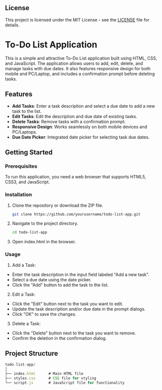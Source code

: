 ## License

This project is licensed under the MIT License - see the [LICENSE](LICENSE) file for details.

# To-Do List Application

This is a simple and attractive To-Do List application built using HTML, CSS, and JavaScript. The application allows users to add, edit, delete, and manage tasks with due dates. It also features responsive design for both mobile and PC/Laptop, and includes a confirmation prompt before deleting tasks.

## Features

- **Add Tasks**: Enter a task description and select a due date to add a new task to the list.
- **Edit Tasks**: Edit the description and due date of existing tasks.
- **Delete Tasks**: Remove tasks with a confirmation prompt.
- **Responsive Design**: Works seamlessly on both mobile devices and PC/Laptops.
- **Due Date Picker**: Integrated date picker for selecting task due dates.

## Getting Started

### Prerequisites

To run this application, you need a web browser that supports HTML5, CSS3, and JavaScript.

### Installation

1. Clone the repository or download the ZIP file.
   ```sh
   git clone https://github.com/yourusername/todo-list-app.git

2. Navigate to the project directory.
   ```sh
   cd todo-list-app

3. Open index.html in the browser.
      
  
### Usage

1. Add a Task:

- Enter the task description in the input field labeled "Add a new task".
- Select a due date using the date picker.
- Click the "Add" button to add the task to the list.

2. Edit a Task:

- Click the "Edit" button next to the task you want to edit.
- Update the task description and/or due date in the prompt dialogs.
- Click "OK" to save the changes.

3. Delete a Task:

- Click the "Delete" button next to the task you want to remove.
- Confirm the deletion in the confirmation dialog.

## Project Structure

```js
todo-list-app/
│
├── index.html      # Main HTML file
├── styles.css      # CSS file for styling
└── script.js       # JavaScript file for functionality